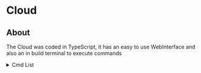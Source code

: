 # Cloud
## About
The Cloud was coded in TypeScript, it has an easy to use WebInterface and also an in build terminal to execute commands
<details>
  <summary>Cmd List</summary>
</details>
